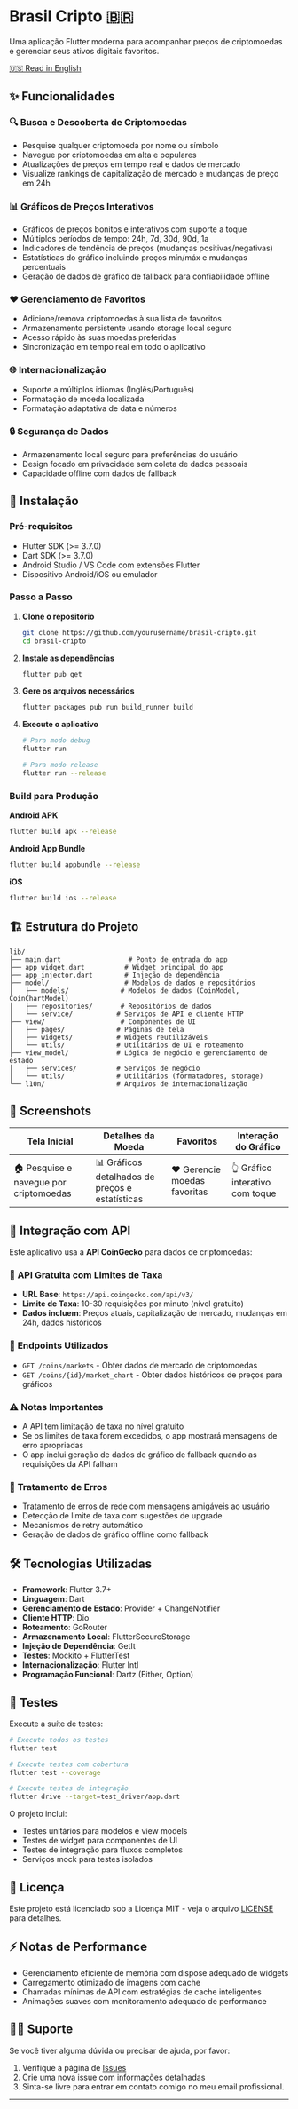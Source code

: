 # Brasil Cripto 🇧🇷

Uma aplicação Flutter moderna para acompanhar preços de criptomoedas e gerenciar seus ativos digitais favoritos.

[🇺🇸 Read in English](README.md)

## ✨ Funcionalidades

### 🔍 **Busca e Descoberta de Criptomoedas**
- Pesquise qualquer criptomoeda por nome ou símbolo
- Navegue por criptomoedas em alta e populares
- Atualizações de preços em tempo real e dados de mercado
- Visualize rankings de capitalização de mercado e mudanças de preço em 24h

### 📊 **Gráficos de Preços Interativos**
- Gráficos de preços bonitos e interativos com suporte a toque
- Múltiplos períodos de tempo: 24h, 7d, 30d, 90d, 1a
- Indicadores de tendência de preços (mudanças positivas/negativas)
- Estatísticas do gráfico incluindo preços mín/máx e mudanças percentuais
- Geração de dados de gráfico de fallback para confiabilidade offline

### ❤️ **Gerenciamento de Favoritos**
- Adicione/remova criptomoedas à sua lista de favoritos
- Armazenamento persistente usando storage local seguro
- Acesso rápido às suas moedas preferidas
- Sincronização em tempo real em todo o aplicativo

### 🌐 **Internacionalização**
- Suporte a múltiplos idiomas (Inglês/Português)
- Formatação de moeda localizada
- Formatação adaptativa de data e números

### 🔒 **Segurança de Dados**
- Armazenamento local seguro para preferências do usuário
- Design focado em privacidade sem coleta de dados pessoais
- Capacidade offline com dados de fallback

## 🚀 Instalação

### Pré-requisitos
- Flutter SDK (>= 3.7.0)
- Dart SDK (>= 3.7.0)
- Android Studio / VS Code com extensões Flutter
- Dispositivo Android/iOS ou emulador

### Passo a Passo

1. **Clone o repositório**
   ```bash
   git clone https://github.com/yourusername/brasil-cripto.git
   cd brasil-cripto
   ```

2. **Instale as dependências**
   ```bash
   flutter pub get
   ```

3. **Gere os arquivos necessários**
   ```bash
   flutter packages pub run build_runner build
   ```

4. **Execute o aplicativo**
   ```bash
   # Para modo debug
   flutter run
   
   # Para modo release
   flutter run --release
   ```

### Build para Produção

**Android APK**
```bash
flutter build apk --release
```

**Android App Bundle**
```bash
flutter build appbundle --release
```

**iOS**
```bash
flutter build ios --release
```

## 🏗️ Estrutura do Projeto

```
lib/
├── main.dart                 # Ponto de entrada do app
├── app_widget.dart          # Widget principal do app
├── app_injector.dart        # Injeção de dependência
├── model/                   # Modelos de dados e repositórios
│   ├── models/             # Modelos de dados (CoinModel, CoinChartModel)
│   ├── repositories/       # Repositórios de dados
│   └── service/           # Serviços de API e cliente HTTP
├── view/                   # Componentes de UI
│   ├── pages/             # Páginas de tela
│   ├── widgets/           # Widgets reutilizáveis
│   └── utils/             # Utilitários de UI e roteamento
├── view_model/            # Lógica de negócio e gerenciamento de estado
│   ├── services/          # Serviços de negócio
│   └── utils/             # Utilitários (formatadores, storage)
└── l10n/                  # Arquivos de internacionalização
```

## 📱 Screenshots

| Tela Inicial | Detalhes da Moeda | Favoritos | Interação do Gráfico |
|--------------|-------------------|-----------|----------------------|
| 🏠 Pesquise e navegue por criptomoedas | 📊 Gráficos detalhados de preços e estatísticas | ❤️ Gerencie moedas favoritas | 👆 Gráfico interativo com toque |

## 🔌 Integração com API

Este aplicativo usa a **API CoinGecko** para dados de criptomoedas:

### 📡 **API Gratuita com Limites de Taxa**
- **URL Base**: `https://api.coingecko.com/api/v3/`
- **Limite de Taxa**: 10-30 requisições por minuto (nível gratuito)
- **Dados incluem**: Preços atuais, capitalização de mercado, mudanças em 24h, dados históricos

### 🎯 **Endpoints Utilizados**
- `GET /coins/markets` - Obter dados de mercado de criptomoedas
- `GET /coins/{id}/market_chart` - Obter dados históricos de preços para gráficos

### ⚠️ **Notas Importantes**
- A API tem limitação de taxa no nível gratuito
- Se os limites de taxa forem excedidos, o app mostrará mensagens de erro apropriadas
- O app inclui geração de dados de gráfico de fallback quando as requisições da API falham

### 🔄 **Tratamento de Erros**
- Tratamento de erros de rede com mensagens amigáveis ao usuário
- Detecção de limite de taxa com sugestões de upgrade
- Mecanismos de retry automático
- Geração de dados de gráfico offline como fallback

## 🛠️ Tecnologias Utilizadas

- **Framework**: Flutter 3.7+
- **Linguagem**: Dart
- **Gerenciamento de Estado**: Provider + ChangeNotifier
- **Cliente HTTP**: Dio
- **Roteamento**: GoRouter
- **Armazenamento Local**: FlutterSecureStorage
- **Injeção de Dependência**: GetIt
- **Testes**: Mockito + FlutterTest
- **Internacionalização**: Flutter Intl
- **Programação Funcional**: Dartz (Either, Option)

## 🧪 Testes

Execute a suíte de testes:

```bash
# Execute todos os testes
flutter test

# Execute testes com cobertura
flutter test --coverage

# Execute testes de integração
flutter drive --target=test_driver/app.dart
```

O projeto inclui:
- Testes unitários para modelos e view models
- Testes de widget para componentes de UI
- Testes de integração para fluxos completos
- Serviços mock para testes isolados

## 📄 Licença

Este projeto está licenciado sob a Licença MIT - veja o arquivo [LICENSE](LICENSE) para detalhes.

## ⚡ Notas de Performance

- Gerenciamento eficiente de memória com dispose adequado de widgets
- Carregamento otimizado de imagens com cache
- Chamadas mínimas de API com estratégias de cache inteligentes
- Animações suaves com monitoramento adequado de performance

## 🙋‍♂️ Suporte

Se você tiver alguma dúvida ou precisar de ajuda, por favor:
1. Verifique a página de [Issues](https://github.com/yourusername/brasil-cripto/issues)
2. Crie uma nova issue com informações detalhadas
3. Sinta-se livre para entrar em contato comigo no meu email profissional.

---
